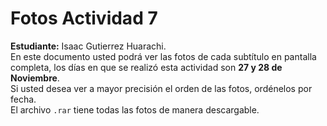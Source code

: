 # Fotos Actividad 7

**Estudiante:** Isaac Gutierrez Huarachi.  
En este documento usted podrá ver las fotos de cada subtítulo en pantalla completa, los días en que se realizó esta actividad son **27 y 28 de Noviembre**.  
Si usted desea ver a mayor precisión el orden de las fotos, ordénelos por fecha.  
El archivo `.rar` tiene todas las fotos de manera descargable.
